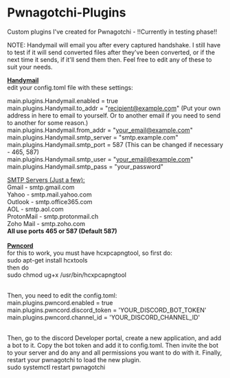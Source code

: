 # Pwnagotchi-Plugins
Custom plugins I've created for Pwnagotchi - !!Currently in testing phase!!

NOTE: Handymail will email you after every captured handshake.  I still have to test if it will send converted files after they've been converted, or if the next time it sends, if it'll send them then.  Feel free to edit any of these to suit your needs.

<B><U>Handymail</B></U><br>
edit your config.toml file with these settings:<br>

main.plugins.Handymail.enabled = true<br>
main.plugins.Handymail.to_addr = "recipient@example.com" (Put your own address in here to email to yourself.  Or to another email if you need to send to another for some reason.)<br>
main.plugins.Handymail.from_addr = "your_email@example.com"<br>
main.plugins.Handymail.smtp_server = "smtp.example.com"<br>
main.plugins.Handymail.smtp_port = 587 (This can be changed if necessary - 465, 587)<br>
main.plugins.Handymail.smtp_user = "your_email@example.com"<br>
main.plugins.Handymail.smtp_pass = "your_password"<br>

<u>SMTP Servers (Just a few):</u><br>
Gmail - smtp.gmail.com<br>
Yahoo - smtp.mail.yahoo.com<br>
Outlook - smtp.office365.com<br>
AOL - smtp.aol.com<br>
ProtonMail - smtp.protonmail.ch<br>
Zoho Mail - smtp.zoho.com<br>
<b> All use ports 465 or 587 (Default 587)</b><br><br>
<B><U>Pwncord</B></U><br>
for this to work, you must have hcxpcapngtool, so first do:<br>
sudo apt-get install hcxtools<br>
then do<br>
sudo chmod ug+x /usr/bin/hcxpcapngtool<br><br>

Then, you need to edit the config.toml:<br>
main.plugins.pwncord.enabled = true<br>
main.plugins.pwncord.discord_token = 'YOUR_DISCORD_BOT_TOKEN'<br>
main.plugins.pwncord.channel_id = 'YOUR_DISCORD_CHANNEL_ID'<br><br>

Then, go to the discord Developer portal, create a new application, and add a bot to it.  Copy the bot token and add it to config.toml. Then invite the bot to your server and do any and all permissions you want to do with it.  Finally, restart your pwnagotchi to load the new plugin.<br>
sudo systemctl restart pwnagotchi<br><br>




